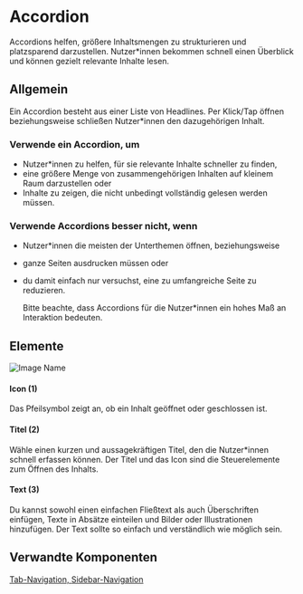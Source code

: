 # Accordion

Accordions helfen, größere Inhaltsmengen zu strukturieren und platzsparend darzustellen. Nutzer*innen bekommen schnell einen Überblick und können gezielt relevante Inhalte lesen.

## Allgemein

Ein Accordion besteht aus einer Liste von Headlines. Per Klick/Tap öffnen beziehungsweise schließen Nutzer*innen den dazugehörigen Inhalt.

### Verwende ein Accordion, um

*	Nutzer*innen zu helfen, für sie relevante Inhalte schneller zu finden, 
*	eine größere Menge von zusammengehörigen Inhalten auf kleinem Raum darzustellen oder
*	Inhalte zu zeigen, die nicht unbedingt vollständig gelesen werden müssen.


### Verwende Accordions besser nicht, wenn 

*	Nutzer*innen die meisten der Unterthemen öffnen, beziehungsweise
*	ganze Seiten ausdrucken müssen oder
*	du damit einfach nur versuchst, eine zu umfangreiche Seite zu reduzieren.

    Bitte beachte, dass Accordions für die Nutzer*innen ein hohes Maß an Interaktion bedeuten.


## Elemente

![Image Name](assets/3_components/accordion/accordion.png)

#### Icon (1)

Das Pfeilsymbol zeigt an, ob ein Inhalt geöffnet oder geschlossen ist.

#### Titel (2)

Wähle einen kurzen und aussagekräftigen Titel, den die Nutzer*innen schnell erfassen können. Der Titel und das Icon sind die Steuerelemente zum Öffnen des Inhalts.


#### Text (3)

Du kannst sowohl einen einfachen Fließtext als auch Überschriften einfügen, Texte in Absätze einteilen und Bilder oder Illustrationen hinzufügen. Der Text sollte so einfach und verständlich wie möglich sein.

## Verwandte Komponenten

<a href="../?path=/usage/components-tab-navigation--text-icon">Tab-Navigation, </a>
<a href="../?path=/usage/components-sidebar-navigation--standard">Sidebar-Navigation</a>
